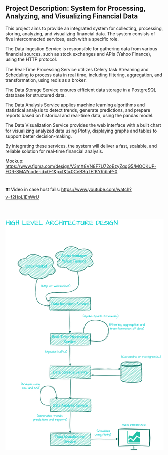 <h2>Project Description: System for Processing, Analyzing, and Visualizing Financial Data</h2>

This project aims to provide an integrated system for collecting, processing, storing, analyzing, and visualizing financial data. The system consists of five interconnected services, each with a specific role.

The Data Ingestion Service is responsible for gathering data from various financial sources, such as stock exchanges and APIs (Yahoo Finance), using the HTTP protocol.

The Real-Time Processing Service utilizes Celery task Streaming and Scheduling to process data in real time, including filtering, aggregation, and transformation, using redis as a broker.

The Data Storage Service ensures efficient data storage in a PostgreSQL database for structured data.

The Data Analysis Service applies machine learning algorithms and statistical analysis to detect trends, generate predictions, and prepare reports based on historical and real-time data, using the pandas model.

The Data Visualization Service provides the web interface with a built chart for visualizing analyzed data using Plotly, displaying graphs and tables to support better decision-making.

By integrating these services, the system will deliver a fast, scalable, and reliable solution for real-time financial analysis.

Mockup: https://www.figma.com/design/V3mX8VN8F7U72oBzyZqgG5/MOCKUP-FOR-SMA?node-id=0-1&p=f&t=0CeB3qTEfKYRdInP-0
<h1></h1>


❗❗❗ Video in case host fails:
https://www.youtube.com/watch?v=f2HpL1EnWrU

<br>

<br>

![Financial Data Pipeline](Architecture/High-Level/Stock%20Market%20Analytics%20High-Level%20Architecture%20Diagram.png)

